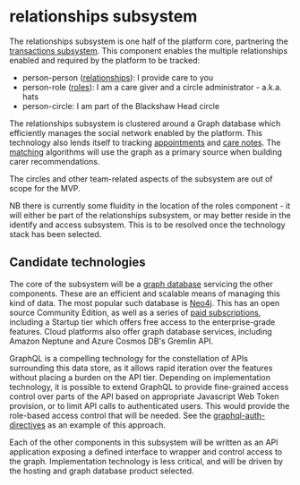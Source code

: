 # relationships subsystem

The relationships subsystem is one half of the platform core, partnering the [transactions subsystem](../transactions-subsystem/). This component enables the multiple relationships enabled and required by the platform to be tracked:

* person-person \([relationships](relationship-component.md)\): I provide care to you
* person-role \([roles](roles-component.md)\): I am a care giver and a circle administrator - a.k.a. hats
* person-circle: I am part of the Blackshaw Head circle

The relationships subsystem is clustered around a Graph database which efficiently manages the social network enabled by the platform. This technology also lends itself to tracking [appointments](appointments-component.md) and [care notes](care-notes-component.md). The [matching](matching-component.md) algorithms will use the graph as a primary source when building carer recommendations.

The circles and other team-related aspects of the subsystem are out of scope for the MVP.

NB there is currently some fluidity in the location of the roles component - it will either be part of the relationships subsystem, or may better reside in the identify and access subsystem. This is to be resolved once the technology stack has been selected.

## Candidate technologies

The core of the subsystem will be a [graph database](https://en.wikipedia.org/wiki/Graph_database) servicing the other components. These are an efficient and scalable means of managing this kind of data. The most popular such database is [Neo4j](https://neo4j.com/). This has an open source Community Edition, as well as a series of [paid subscriptions](https://neo4j.com/subscriptions), including a Startup tier which offers free access to the enterprise-grade features. Cloud platforms also offer graph database services, including Amazon Neptune and Azure Cosmos DB's Gremlin API.

GraphQL is a compelling technology for the constellation of APIs surrounding this data store, as it allows rapid iteration over the features without placing a burden on the API tier. Depending on implementation technology, it is possible to extend GraphQL to provide fine-grained access control over parts of the API based on appropriate Javascript Web Token provision, or to limit API calls to authenticated users. This would provide the role-based access control that will be needed. See the [graphql-auth-directives](https://www.npmjs.com/package/graphql-auth-directives) as an example of this approach.

Each of the other components in this subsystem will be written as an API application exposing a defined interface to wrapper and control access to the graph. Implementation technology is less critical, and will be driven by the hosting and graph database product selected.



